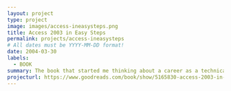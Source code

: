 ```yaml
---
layout: project
type: project
image: images/access-ineasysteps.png
title: Access 2003 in Easy Steps
permalink: projects/access-ineasysteps
# All dates must be YYYY-MM-DD format!
date: 2004-03-30
labels:
  - BOOK
summary: The book that started me thinking about a career as a technical writer!
projecturl: https://www.goodreads.com/book/show/5165830-access-2003-in-easy-steps
---
```

